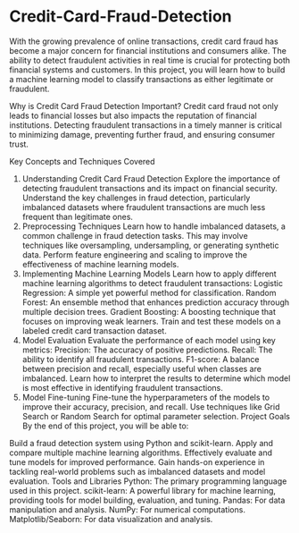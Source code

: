 # Credit-Card-Fraud-Detection

With the growing prevalence of online transactions, credit card fraud has become a major concern for financial institutions and consumers alike. The ability to detect fraudulent activities in real time is crucial for protecting both financial systems and customers. In this project, you will learn how to build a machine learning model to classify transactions as either legitimate or fraudulent.

Why is Credit Card Fraud Detection Important?
Credit card fraud not only leads to financial losses but also impacts the reputation of financial institutions. Detecting fraudulent transactions in a timely manner is critical to minimizing damage, preventing further fraud, and ensuring consumer trust.

Key Concepts and Techniques Covered
1. Understanding Credit Card Fraud Detection
Explore the importance of detecting fraudulent transactions and its impact on financial security.
Understand the key challenges in fraud detection, particularly imbalanced datasets where fraudulent transactions are much less frequent than legitimate ones.
2. Preprocessing Techniques
Learn how to handle imbalanced datasets, a common challenge in fraud detection tasks. This may involve techniques like oversampling, undersampling, or generating synthetic data.
Perform feature engineering and scaling to improve the effectiveness of machine learning models.
3. Implementing Machine Learning Models
Learn how to apply different machine learning algorithms to detect fraudulent transactions:
Logistic Regression: A simple yet powerful method for classification.
Random Forest: An ensemble method that enhances prediction accuracy through multiple decision trees.
Gradient Boosting: A boosting technique that focuses on improving weak learners.
Train and test these models on a labeled credit card transaction dataset.
4. Model Evaluation
Evaluate the performance of each model using key metrics:
Precision: The accuracy of positive predictions.
Recall: The ability to identify all fraudulent transactions.
F1-score: A balance between precision and recall, especially useful when classes are imbalanced.
Learn how to interpret the results to determine which model is most effective in identifying fraudulent transactions.
5. Model Fine-tuning
Fine-tune the hyperparameters of the models to improve their accuracy, precision, and recall.
Use techniques like Grid Search or Random Search for optimal parameter selection.
Project Goals
By the end of this project, you will be able to:

Build a fraud detection system using Python and scikit-learn.
Apply and compare multiple machine learning algorithms.
Effectively evaluate and tune models for improved performance.
Gain hands-on experience in tackling real-world problems such as imbalanced datasets and model evaluation.
Tools and Libraries
Python: The primary programming language used in this project.
scikit-learn: A powerful library for machine learning, providing tools for model building, evaluation, and tuning.
Pandas: For data manipulation and analysis.
NumPy: For numerical computations.
Matplotlib/Seaborn: For data visualization and analysis.
